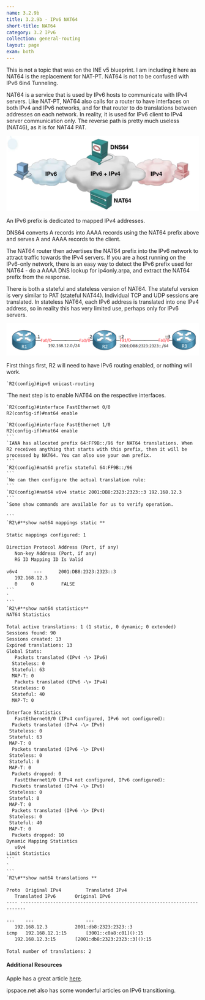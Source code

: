 ```yaml
---
name: 3.2.9b
title: 3.2.9b - IPv6 NAT64
short-title: NAT64
category: 3.2 IPv6
collection: general-routing
layout: page
exam: both
---
```

This is not a topic that was on the INE v5 blueprint. I am including it here as NAT64 is the replacement for NAT-PT. NAT64 is not to be confused with IPv6 6in4 Tunneling.

NAT64 is a service that is used by IPv6 hosts to communicate with IPv4 servers. Like NAT-PT, NAT64 also calls for a router to have interfaces on both IPv4 and IPv6 networks, and for that router to do translations between addresses on each network. In reality, it is used for IPv6 client to IPv4 server communication only. The reverse path is pretty much useless (NAT46), as it is for NAT44 PAT.

![link][image-1]

An IPv6 prefix is dedicated to mapped IPv4 addresses.

DNS64 converts A records into AAAA records using the NAT64 prefix above and serves A and AAAA records to the client.

The NAT64 router then advertises the NAT64 prefix into the IPv6 network to attract traffic towards the IPv4 servers. If you are a host running on the IPv6-only network, there is an easy way to detect the IPv6 prefix used for NAT64 - do a AAAA DNS lookup for ip4only.arpa, and extract the NAT64 prefix from the response.

There is both a stateful and stateless version of NAT64. The stateful version is very similar to PAT (stateful NAT44).  Individual TCP and UDP sessions are translated. In stateless NAT64, each IPv6 address is translated into one IPv4 address, so in reality this has very limited use, perhaps only for IPv6 servers.

![link][image-2]

First things first, R2 will need to have IPv6 routing enabled, or nothing will work.
```
`R2(config)#ipv6 unicast-routing
```
\`The next step is to enable NAT64 on the respective interfaces.
```
`R2(config)#interface FastEthernet 0/0
R2(config-if)#nat64 enable
```
````
`R2(config)#interface FastEthernet 1/0
R2(config-if)#nat64 enable 
```
`IANA has allocated prefix 64:FF9B::/96 for NAT64 translations. When R2 receives anything that starts with this prefix, then it will be processed by NAT64. You can also use your own prefix.
```
`R2(config)#nat64 prefix stateful 64:FF9B::/96
```
`We can then configure the actual translation rule:
```
`R2(config)#nat64 v6v4 static 2001:DB8:2323:2323::3 192.168.12.3
```
`Some show commands are available for us to verify operation.

```
`R2\#**show nat64 mappings static **

Static mappings configured: 1

Direction Protocol Address (Port, if any)
   Non-key Address (Port, if any)
   RG ID Mapping ID Is Valid

v6v4      ---      2001:DB8:2323:2323::3
   192.168.12.3
   0     0          FALSE
```
`
```
`R2\#**show nat64 statistics** 
NAT64 Statistics

Total active translations: 1 (1 static, 0 dynamic; 0 extended)
Sessions found: 90
Sessions created: 13
Expired translations: 13
Global Stats:
   Packets translated (IPv4 -\> IPv6)
  Stateless: 0
  Stateful: 63
  MAP-T: 0
   Packets translated (IPv6 -\> IPv4)
  Stateless: 0
  Stateful: 40
  MAP-T: 0

Interface Statistics
   FastEthernet0/0 (IPv4 configured, IPv6 not configured):
  Packets translated (IPv4 -\> IPv6)
 Stateless: 0
 Stateful: 63
 MAP-T: 0
  Packets translated (IPv6 -\> IPv4)
 Stateless: 0
 Stateful: 0
 MAP-T: 0
  Packets dropped: 0
   FastEthernet1/0 (IPv4 not configured, IPv6 configured):
  Packets translated (IPv4 -\> IPv6)
 Stateless: 0
 Stateful: 0
 MAP-T: 0
  Packets translated (IPv6 -\> IPv4)
 Stateless: 0
 Stateful: 40
 MAP-T: 0
  Packets dropped: 10
Dynamic Mapping Statistics
   v6v4
Limit Statistics
```
`
```
`R2\#**show nat64 translations **

Proto  Original IPv4         Translated IPv4
   Translated IPv6       Original IPv6 
---- ------------------------------------------------------------------------

---    ---                   ---                                             
   192.168.12.3          2001:db8:2323:2323::3                           
icmp   192.168.12.1:15       [3001::c0a8:c01]():15                             
   192.168.12.3:15       [2001:db8:2323:2323::3]():15                      

Total number of translations: 2
````


#### Additional Resources
Apple has a great article [here][1].

ipspace.net also has some wonderful articles on IPv6 transitioning.

[1]:	https://developer.apple.com/library/content/documentation/NetworkingInternetWeb/Conceptual/NetworkingOverview/UnderstandingandPreparingfortheIPv6Transition/UnderstandingandPreparingfortheIPv6Transition.html

[image-1]:	/assets/nat64_topology.png
[image-2]:	/assets/nat64.png